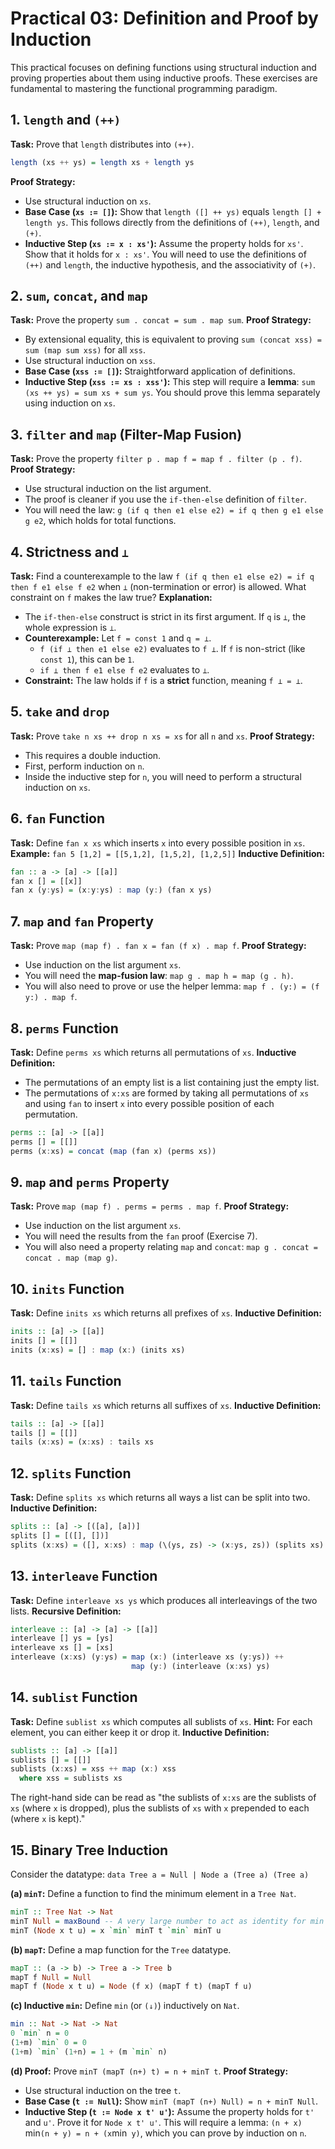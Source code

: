 # Practical 03: Definition and Proof by Induction

This practical focuses on defining functions using structural induction and proving properties about them using inductive proofs. These exercises are fundamental to mastering the functional programming paradigm.

## 1. `length` and `(++)`
**Task:** Prove that `length` distributes into `(++)`.
```haskell
length (xs ++ ys) = length xs + length ys
```
**Proof Strategy:**
- Use structural induction on `xs`.
- **Base Case (`xs := []`):** Show that `length ([] ++ ys)` equals `length [] + length ys`. This follows directly from the definitions of `(++)`, `length`, and `(+)`.
- **Inductive Step (`xs := x : xs'`):** Assume the property holds for `xs'`. Show that it holds for `x : xs'`. You will need to use the definitions of `(++)` and `length`, the inductive hypothesis, and the associativity of `(+)`.

## 2. `sum`, `concat`, and `map`
**Task:** Prove the property `sum . concat = sum . map sum`.
**Proof Strategy:**
- By extensional equality, this is equivalent to proving `sum (concat xss) = sum (map sum xss)` for all `xss`.
- Use structural induction on `xss`.
- **Base Case (`xss := []`):** Straightforward application of definitions.
- **Inductive Step (`xss := xs : xss'`):** This step will require a **lemma**: `sum (xs ++ ys) = sum xs + sum ys`. You should prove this lemma separately using induction on `xs`.

## 3. `filter` and `map` (Filter-Map Fusion)
**Task:** Prove the property `filter p . map f = map f . filter (p . f)`.
**Proof Strategy:**
- Use structural induction on the list argument.
- The proof is cleaner if you use the `if-then-else` definition of `filter`.
- You will need the law: `g (if q then e1 else e2) = if q then g e1 else g e2`, which holds for total functions.

## 4. Strictness and `⊥`
**Task:** Find a counterexample to the law `f (if q then e1 else e2) = if q then f e1 else f e2` when `⊥` (non-termination or error) is allowed. What constraint on `f` makes the law true?
**Explanation:**
- The `if-then-else` construct is strict in its first argument. If `q` is `⊥`, the whole expression is `⊥`.
- **Counterexample:** Let `f = const 1` and `q = ⊥`.
  - `f (if ⊥ then e1 else e2)` evaluates to `f ⊥`. If `f` is non-strict (like `const 1`), this can be `1`.
  - `if ⊥ then f e1 else f e2` evaluates to `⊥`.
- **Constraint:** The law holds if `f` is a **strict** function, meaning `f ⊥ = ⊥`.

## 5. `take` and `drop`
**Task:** Prove `take n xs ++ drop n xs = xs` for all `n` and `xs`.
**Proof Strategy:**
- This requires a double induction.
- First, perform induction on `n`.
- Inside the inductive step for `n`, you will need to perform a structural induction on `xs`.

## 6. `fan` Function
**Task:** Define `fan x xs` which inserts `x` into every possible position in `xs`.
**Example:** `fan 5 [1,2] = [[5,1,2], [1,5,2], [1,2,5]]`
**Inductive Definition:**
```haskell
fan :: a -> [a] -> [[a]]
fan x [] = [[x]]
fan x (y:ys) = (x:y:ys) : map (y:) (fan x ys)
```

## 7. `map` and `fan` Property
**Task:** Prove `map (map f) . fan x = fan (f x) . map f`.
**Proof Strategy:**
- Use induction on the list argument `xs`.
- You will need the **map-fusion law**: `map g . map h = map (g . h)`.
- You will also need to prove or use the helper lemma: `map f . (y:) = (f y:) . map f`.

## 8. `perms` Function
**Task:** Define `perms xs` which returns all permutations of `xs`.
**Inductive Definition:**
- The permutations of an empty list is a list containing just the empty list.
- The permutations of `x:xs` are formed by taking all permutations of `xs` and using `fan` to insert `x` into every possible position of each permutation.
```haskell
perms :: [a] -> [[a]]
perms [] = [[]]
perms (x:xs) = concat (map (fan x) (perms xs))
```

## 9. `map` and `perms` Property
**Task:** Prove `map (map f) . perms = perms . map f`.
**Proof Strategy:**
- Use induction on the list argument `xs`.
- You will need the results from the `fan` proof (Exercise 7).
- You will also need a property relating `map` and `concat`: `map g . concat = concat . map (map g)`.

## 10. `inits` Function
**Task:** Define `inits xs` which returns all prefixes of `xs`.
**Inductive Definition:**
```haskell
inits :: [a] -> [[a]]
inits [] = [[]]
inits (x:xs) = [] : map (x:) (inits xs)
```

## 11. `tails` Function
**Task:** Define `tails xs` which returns all suffixes of `xs`.
**Inductive Definition:**
```haskell
tails :: [a] -> [[a]]
tails [] = [[]]
tails (x:xs) = (x:xs) : tails xs
```

## 12. `splits` Function
**Task:** Define `splits xs` which returns all ways a list can be split into two.
**Inductive Definition:**
```haskell
splits :: [a] -> [([a], [a])]
splits [] = [([], [])]
splits (x:xs) = ([], x:xs) : map (\(ys, zs) -> (x:ys, zs)) (splits xs)
```

## 13. `interleave` Function
**Task:** Define `interleave xs ys` which produces all interleavings of the two lists.
**Recursive Definition:**
```haskell
interleave :: [a] -> [a] -> [[a]]
interleave [] ys = [ys]
interleave xs [] = [xs]
interleave (x:xs) (y:ys) = map (x:) (interleave xs (y:ys)) ++
                           map (y:) (interleave (x:xs) ys)
```

## 14. `sublist` Function
**Task:** Define `sublist xs` which computes all sublists of `xs`.
**Hint:** For each element, you can either keep it or drop it.
**Inductive Definition:**
```haskell
sublists :: [a] -> [[a]]
sublists [] = [[]]
sublists (x:xs) = xss ++ map (x:) xss
  where xss = sublists xs
```
The right-hand side can be read as "the sublists of `x:xs` are the sublists of `xs` (where `x` is dropped), plus the sublists of `xs` with `x` prepended to each (where `x` is kept)."

## 15. Binary Tree Induction
Consider the datatype: `data Tree a = Null | Node a (Tree a) (Tree a)`

**(a) `minT`:** Define a function to find the minimum element in a `Tree Nat`.
```haskell
minT :: Tree Nat -> Nat
minT Null = maxBound -- A very large number to act as identity for min
minT (Node x t u) = x `min` minT t `min` minT u
```

**(b) `mapT`:** Define a map function for the `Tree` datatype.
```haskell
mapT :: (a -> b) -> Tree a -> Tree b
mapT f Null = Null
mapT f (Node x t u) = Node (f x) (mapT f t) (mapT f u)
```

**(c) Inductive `min`:** Define `min` (or `(↓)`) inductively on `Nat`.
```haskell
min :: Nat -> Nat -> Nat
0 `min` n = 0
(1+m) `min` 0 = 0
(1+m) `min` (1+n) = 1 + (m `min` n)
```

**(d) Proof:** Prove `minT (mapT (n+) t) = n + minT t`.
**Proof Strategy:**
- Use structural induction on the tree `t`.
- **Base Case (`t := Null`):** Show `minT (mapT (n+) Null) = n + minT Null`.
- **Inductive Step (`t := Node x t' u'`):** Assume the property holds for `t'` and `u'`. Prove it for `Node x t' u'`. This will require a lemma: `(n + x) `min` (n + y) = n + (x `min` y)`, which you can prove by induction on `n`.
